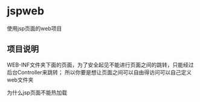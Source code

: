 # jspweb
使用jsp页面的web项目

## 项目说明

WEB-INF文件夹下面的页面，为了安全起见不能进行页面之间的跳转，只能经过后台Controller来跳转；
所以你要是想让页面之间可以自由得访问可以自己定义web文件夹

为什么jsp页面不能热加载